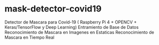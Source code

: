 # mask-detector-covid19
Detector de Mascara para Covid-19 ( Raspberry Pi 4 + OPENCV + Keras/TensorFlow y Deep Learning)
Entramiento de Base de Datos
Reconocimiento de Mascara en Imagenes en Estaticas
Reconocimiento de Mascara en Tiempo Real
